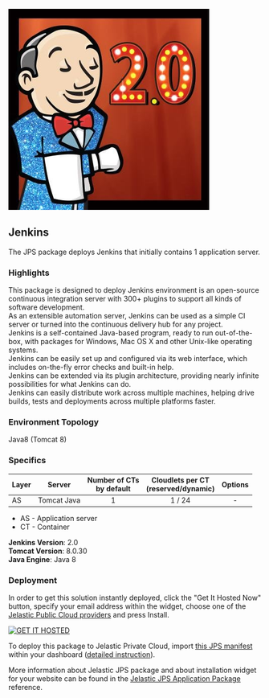 [![Jenkins](images/jenkins.jpg)](../jenkins)
##  Jenkins

The JPS package deploys Jenkins that initially contains 1 application server.

### Highlights
This package is designed to deploy Jenkins environment is an open-source continuous integration server with 300+ plugins to support all kinds of software development.<br />
As an extensible automation server, Jenkins can be used as a simple CI server or turned into the continuous delivery hub for any project.<br />
Jenkins is a self-contained Java-based program, ready to run out-of-the-box, with packages for Windows, Mac OS X and other Unix-like operating systems.<br />
Jenkins can be easily set up and configured via its web interface, which includes on-the-fly error checks and built-in help.<br />
Jenkins can be extended via its plugin architecture, providing nearly infinite possibilities for what Jenkins can do.<br />
Jenkins can easily distribute work across multiple machines, helping drive builds, tests and deployments across multiple platforms faster.

### Environment Topology

Java8 (Tomcat 8)

### Specifics

Layer                |     Server    | Number of CTs <br/> by default | Cloudlets per CT <br/> (reserved/dynamic) | Options
-------------------- | --------------| :----------------------------: | :---------------------------------------: | :-----:
AS                   | Tomcat Java |       1                        |           1 / 24                          | -

* AS - Application server 
* CT - Container

**Jenkins Version**: 2.0<br/>
**Tomcat Version**: 8.0.30<br/>
**Java Engine**: Java 8

### Deployment

In order to get this solution instantly deployed, click the "Get It Hosted Now" button, specify your email address within the widget, choose one of the [Jelastic Public Cloud providers](https://jelastic.cloud) and press Install.

[![GET IT HOSTED](https://raw.githubusercontent.com/jelastic-jps/jpswiki/master/images/getithosted.png)](https://jelastic.com/install-application/?manifest=https%3A%2F%2Fgithub.com%2Fjelastic-jps%2Fjenkins%2Fraw%2Fmaster%2Fmanifest.jps)

To deploy this package to Jelastic Private Cloud, import [this JPS manifest](../../raw/master/manifest.jps) within your dashboard ([detailed instruction](https://docs.jelastic.com/environment-export-import#import)).

More information about Jelastic JPS package and about installation widget for your website can be found in the [Jelastic JPS Application Package](https://github.com/jelastic-jps/jpswiki/wiki/Jelastic-JPS-Application-Package) reference.
